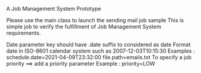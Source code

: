 
A Job Management System Prototype

Please use the main class to launch the sending mail job sample
This is simple job to verify the fulfillment of Job Management System requirements.

Date parameter key should have .date suffix to considered as date
Format date in ISO-8601 calendar system such as 2007-12-03T10:15:30
Examples :
schedule.date=2021-04-09T23:32:00
file.path=emails.txt
To specify a job priority ==> add a priority parameter
Example : 
priority=LOW
